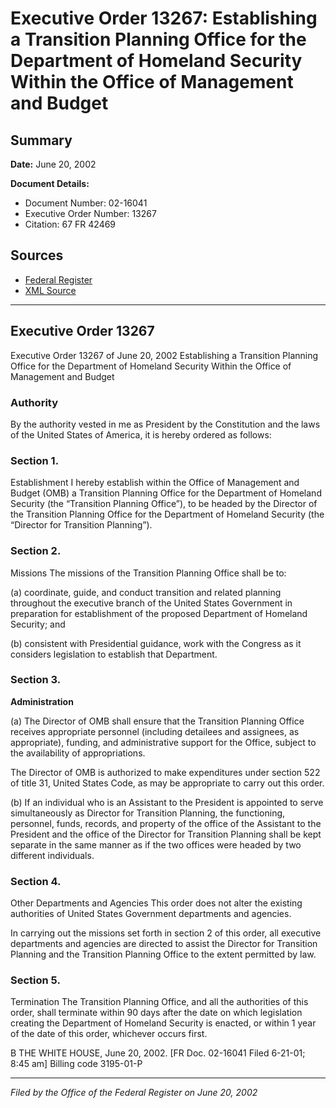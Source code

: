 # Executive Order 13267: Establishing a Transition Planning Office for the Department of Homeland Security Within the Office of Management and Budget

## Summary

**Date:** June 20, 2002

**Document Details:**
- Document Number: 02-16041
- Executive Order Number: 13267
- Citation: 67 FR 42469

## Sources
- [Federal Register](https://www.federalregister.gov/documents/2002/06/24/02-16041/establishing-a-transition-planning-office-for-the-department-of-homeland-security-within-the-office)
- [XML Source](https://www.federalregister.gov/documents/full_text/xml/2002/06/24/02-16041.xml)

---

## Executive Order 13267

Executive Order 13267 of June 20, 2002
Establishing a Transition Planning Office for the Department of Homeland Security Within the Office of Management and Budget
### Authority

By the authority vested in me as President by the Constitution and the laws of the United States of America, it is hereby ordered as follows:
### Section 1.

Establishment
I hereby establish within the Office of Management and Budget (OMB) a Transition Planning Office for the Department of Homeland Security (the “Transition Planning Office”), to be headed by the Director of the Transition Planning Office for the Department of Homeland Security (the “Director for Transition Planning”).
### Section 2.

Missions
The missions of the Transition Planning Office shall be to:

(a) coordinate, guide, and conduct transition and related planning throughout the executive branch of the United States Government in preparation for establishment of the proposed Department of Homeland Security; and

(b) consistent with Presidential guidance, work with the Congress as it considers legislation to establish that Department.
### Section 3.

**Administration**

(a) The Director of OMB shall ensure that the Transition Planning Office receives appropriate personnel (including detailees and assignees, as appropriate), funding, and administrative support for the Office, subject to the availability of appropriations.

The Director of OMB is authorized to make expenditures under section 522 of title 31, United States Code, as may be appropriate to carry out this order.

(b) If an individual who is an Assistant to the President is appointed to serve simultaneously as Director for Transition Planning, the functioning, personnel, funds, records, and property of the office of the Assistant to the President and the office of the Director for Transition Planning shall be kept separate in the same manner as if the two offices were headed by two different individuals.
### Section 4.

Other Departments and Agencies
This order does not alter the existing authorities of United States Government departments and agencies.

In carrying out the missions set forth in section 2 of this order, all executive departments and agencies are directed to assist the Director for Transition Planning and the Transition Planning Office to the extent permitted by law.
### Section 5.

Termination
The Transition Planning Office, and all the authorities of this order, shall terminate within 90 days after the date on which legislation creating the Department of Homeland Security is enacted, or within 1 year of the date of this order, whichever occurs first.

B
THE WHITE HOUSE,
June 20, 2002.
[FR Doc. 02-16041
Filed 6-21-01; 8:45 am]
Billing code 3195-01-P

---

*Filed by the Office of the Federal Register on June 20, 2002*
